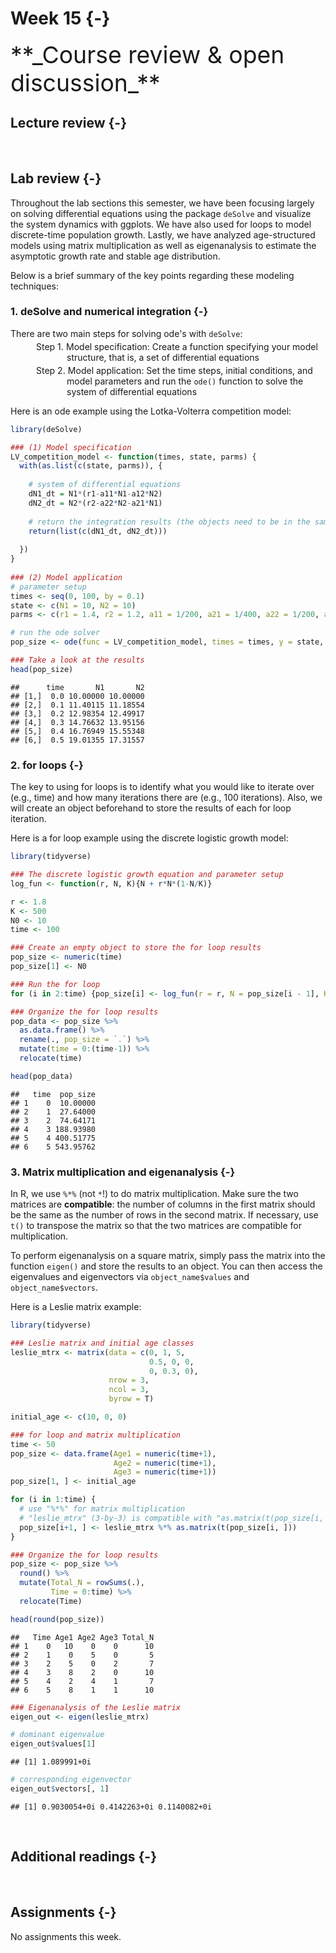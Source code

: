 

# Week 15 {-} 
<div style = "font-size: 28pt"> **_Course review & open discussion_**</div>

## Lecture review {-}

<br>

## Lab review {-}

Throughout the lab sections this semester, we have been focusing largely on solving differential equations using the package `deSolve` and visualize the system dynamics with ggplots. We have also used for loops to model discrete-time population growth. Lastly, we have analyzed age-structured models using matrix multiplication as well as eigenanalysis to estimate the asymptotic growth rate and stable age distribution.    

Below is a brief summary of the key points regarding these modeling techniques:

### 1. deSolve and numerical integration {-}

There are two main steps for solving ode's with `deSolve`:

<span id = "aaa" style="display: block; margin-top: -10px; margin-left: 90px">Model specification: Create a function specifying your model structure, that is, a set of differential equations</span>

<span id = "bbb" style="display: block; margin-top: -10px; margin-left: 90px">Model application: Set the time steps, initial conditions, and model parameters and run the `ode()` function to solve the system of differential equations</span>

<style>

p span#aaa:before { 
  content: "Step 1. "; 
  display: inline-block;
  margin-left: -3.5em;
  margin-right: 0.3em;
}

p span#bbb:before { 
  content: "Step 2. "; 
  display: inline-block;
  margin-left: -3.5em;
  margin-right: 0.3em;
}

d-article table.lightable-paper {
  margin-bottom: 0px; 
}

</style>

Here is an ode example using the Lotka-Volterra competition model: 


```r
library(deSolve)

### (1) Model specification
LV_competition_model <- function(times, state, parms) {
  with(as.list(c(state, parms)), {
    
    # system of differential equations
    dN1_dt = N1*(r1-a11*N1-a12*N2)  
    dN2_dt = N2*(r2-a22*N2-a21*N1)
    
    # return the integration results (the objects need to be in the same order specified above)
    return(list(c(dN1_dt, dN2_dt)))
    
  })
}
  
### (2) Model application
# parameter setup
times <- seq(0, 100, by = 0.1)
state <- c(N1 = 10, N2 = 10)
parms <- c(r1 = 1.4, r2 = 1.2, a11 = 1/200, a21 = 1/400, a22 = 1/200, a12 = 1/300)

# run the ode solver
pop_size <- ode(func = LV_competition_model, times = times, y = state, parms = parms)

### Take a look at the results
head(pop_size)
```

```
##      time       N1       N2
## [1,]  0.0 10.00000 10.00000
## [2,]  0.1 11.40115 11.18554
## [3,]  0.2 12.98354 12.49917
## [4,]  0.3 14.76632 13.95156
## [5,]  0.4 16.76949 15.55348
## [6,]  0.5 19.01355 17.31557
```

### 2. for loops {-}

The key to using for loops is to identify what you would like to iterate over (e.g., time) and how many iterations there are (e.g., 100 iterations). Also, we will create an object beforehand to store the results of each for loop iteration.

Here is a for loop example using the discrete logistic growth model:


```r
library(tidyverse)

### The discrete logistic growth equation and parameter setup
log_fun <- function(r, N, K){N + r*N*(1-N/K)}  

r <- 1.8
K <- 500
N0 <- 10
time <- 100

### Create an empty object to store the for loop results
pop_size <- numeric(time)
pop_size[1] <- N0

### Run the for loop 
for (i in 2:time) {pop_size[i] <- log_fun(r = r, N = pop_size[i - 1], K = K)}

### Organize the for loop results
pop_data <- pop_size %>% 
  as.data.frame() %>% 
  rename(., pop_size = `.`) %>%
  mutate(time = 0:(time-1)) %>%
  relocate(time)

head(pop_data)
```

```
##   time  pop_size
## 1    0  10.00000
## 2    1  27.64000
## 3    2  74.64171
## 4    3 188.93980
## 5    4 400.51775
## 6    5 543.95762
```

### 3. Matrix multiplication and eigenanalysis {-}

In R, we use `%*%` (not `*`!) to do matrix multiplication. Make sure the two matrices are **compatible**: the number of columns in the first matrix should be the same as the number of rows in the second matrix. If necessary, use `t()` to transpose the matrix so that the two matrices are compatible for multiplication.

To perform eigenanalysis on a square matrix, simply pass the matrix into the function `eigen()` and store the results to an object. You can then access the eigenvalues and eigenvectors via `object_name$values` and `object_name$vectors`.

Here is a Leslie matrix example:


```r
library(tidyverse)

### Leslie matrix and initial age classes
leslie_mtrx <- matrix(data = c(0, 1, 5,
                               0.5, 0, 0,
                               0, 0.3, 0),
                      nrow = 3, 
                      ncol = 3,
                      byrow = T)

initial_age <- c(10, 0, 0)

### for loop and matrix multiplication
time <- 50
pop_size <- data.frame(Age1 = numeric(time+1),
                       Age2 = numeric(time+1),
                       Age3 = numeric(time+1))
pop_size[1, ] <- initial_age

for (i in 1:time) {
  # use "%*%" for matrix multiplication
  # "leslie_mtrx" (3-by-3) is compatible with "as.matrix(t(pop_size[i, ]))" (3-by-1)
  pop_size[i+1, ] <- leslie_mtrx %*% as.matrix(t(pop_size[i, ]))
}

### Organize the for loop results 
pop_size <- pop_size %>% 
  round() %>%
  mutate(Total_N = rowSums(.), 
         Time = 0:time) %>%
  relocate(Time)

head(round(pop_size)) 
```

```
##   Time Age1 Age2 Age3 Total_N
## 1    0   10    0    0      10
## 2    1    0    5    0       5
## 3    2    5    0    2       7
## 4    3    8    2    0      10
## 5    4    2    4    1       7
## 6    5    8    1    1      10
```

```r
### Eigenanalysis of the Leslie matrix
eigen_out <- eigen(leslie_mtrx)

# dominant eigenvalue
eigen_out$values[1] 
```

```
## [1] 1.089991+0i
```

```r
# corresponding eigenvector
eigen_out$vectors[, 1]
```

```
## [1] 0.9030054+0i 0.4142263+0i 0.1140082+0i
```

<br>

## Additional readings {-}

<br>

## Assignments {-}

No assignments this week.


